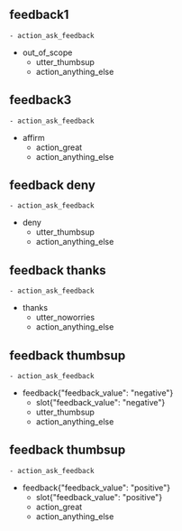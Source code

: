 ## feedback1
    - action_ask_feedback
* out_of_scope
    - utter_thumbsup
    - action_anything_else

## feedback3
    - action_ask_feedback
* affirm
    - action_great
    - action_anything_else

## feedback deny
    - action_ask_feedback
* deny
    - utter_thumbsup
    - action_anything_else

## feedback thanks
    - action_ask_feedback
* thanks
    - utter_noworries
    - action_anything_else

## feedback thumbsup
    - action_ask_feedback
* feedback{"feedback_value": "negative"}
    - slot{"feedback_value": "negative"}
    - utter_thumbsup
    - action_anything_else

## feedback thumbsup
    - action_ask_feedback
* feedback{"feedback_value": "positive"}
    - slot{"feedback_value": "positive"}
    - action_great
    - action_anything_else
